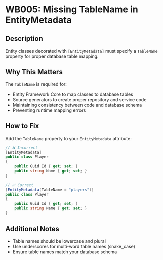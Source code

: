 # WB005: Missing TableName in EntityMetadata

## Description
Entity classes decorated with `[EntityMetadata]` must specify a `TableName` property for proper database table mapping.

## Why This Matters
The `TableName` is required for:
- Entity Framework Core to map classes to database tables
- Source generators to create proper repository and service code
- Maintaining consistency between code and database schema
- Preventing runtime mapping errors

## How to Fix
Add the `TableName` property to your `EntityMetadata` attribute:

```csharp
// ❌ Incorrect
[EntityMetadata]
public class Player
{
    public Guid Id { get; set; }
    public string Name { get; set; }
}

// ✅ Correct
[EntityMetadata(TableName = "players")]
public class Player
{
    public Guid Id { get; set; }
    public string Name { get; set; }
}
```

## Additional Notes
- Table names should be lowercase and plural
- Use underscores for multi-word table names (snake_case)
- Ensure table names match your database schema
